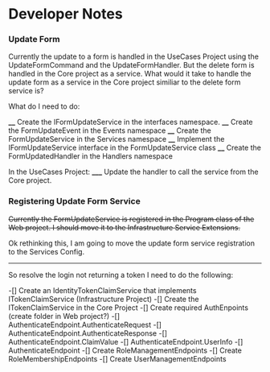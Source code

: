 # Developer Notes

### Update Form

Currently the update to a form is handled in the UseCases Project using the UpdateFormCommand and the UpdateFormHandler. But the delete form is handled in the Core project as a service. What would it take to handle the update form as a service in the Core project similiar to the delete form service is?

What do I need to do:

**\_\_** Create the IFormUpdateService in the interfaces namespace.
**\_\_** Create the FormUpdateEvent in the Events namespace
**\_\_** Create the FormUpdateService in the Services namespace
**\_\_** Implement the IFormUpdateService interface in the FormUpdateService class
**\_\_** Create the FormUpdatedHandler in the Handlers namespace

In the UseCases Project:
**\_\_\_** Update the handler to call the service from the Core project.

### Registering Update Form Service

~~Currently the FormUpdateService is registered in the Program class of the Web project. I should move it to the Infrastructure Service Extensions.~~

Ok rethinking this, I am going to move the update form service registration to the Services Config.

---

So resolve the login not returning a token I need to do the following:

-[] Create an IdentityTokenClaimService that implements ITokenClaimService (Infrastructure Project)
-[] Create the ITokenClaimService in the Core Project
-[] Create required AuthEnpoints (create folder in Web project?)
-[] AuthenticateEndpoint.AuthenticateRequest
-[] AuthenticateEndpoint.AuthenticateResponse
-[] AuthenticateEndpoint.ClaimValue
-[] AuthenticateEndpoint.UserInfo
-[] AuthenticateEndpoint
-[] Create RoleManagementEndpoints
-[] Create RoleMembershipEndpoints
-[] Create UserManagementEndpoints
